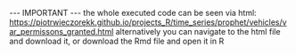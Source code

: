 --- IMPORTANT --- the whole executed code can be seen via html: https://piotrwieczorekk.github.io/projects_R/time_series/prophet/vehicles/var_permissons_granted.html alternatively you can navigate to the html file and download it, or download the Rmd file and open it in R
